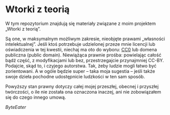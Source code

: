 # Wtorki z teorią
W tym repozytorium znajdują się materiały związane z moim projektem „Wtorki z teorią”.

Są one, w maksymalnym możliwym zakresie, nieobjęte prawami „własności intelektualnej”. Jeśli ktoś potrzebuje udzielonej przeze mnie licencji lub oświadczenia w tej kwestii, niechaj ma oto do wyboru: [CC0](https://creativecommons.org/publicdomain/zero/1.0/deed.pl) lub domena publiczna (public domain). Niewiążąca prawnie prośba: powielając całość bądź część, z modyfikacjami lub bez, przestrzegajcie przynajmniej CC-BY. Podajcie, skąd to, i czyjego autorstwa. Tak, żeby ludzie mogli łatwo być zorientowani. A w ogóle będzie super – taka moja sugestia – jeśli także swoje dzieła pochodne udostępnicie ludzkości w ten sam sposób.

Powyższy stan prawny dotyczy całej mojej przeszłej, obecnej i przyszłej twórczości, o ile nie została ona oznaczona inaczej, ani nie zobowiązałem się do czego innego umową.

_ByteEater_
